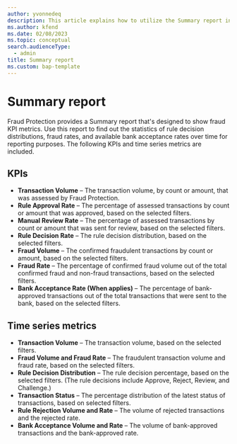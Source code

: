 ```yaml
---
author: yvonnedeq
description: This article explains how to utilize the Summary report in Microsoft Dynamics 365 Fraud Protection.
ms.author: kfend
ms.date: 02/08/2023
ms.topic: conceptual
search.audienceType:
  - admin
title: Summary report
ms.custom: bap-template
---
```


# Summary report

Fraud Protection provides a Summary report that's designed to show fraud KPI metrics. Use this report to find out the statistics of rule decision distributions, fraud rates, and available bank acceptance rates over time for reporting purposes. The following KPIs and time series metrics are included.

## KPIs
- **Transaction Volume** – The transaction volume, by count or amount, that was assessed by Fraud Protection.
- **Rule Approval Rate** – The percentage of assessed transactions by count or amount that was approved, based on the selected filters.
- **Manual Review Rate** – The percentage of assessed transactions by count or amount that was sent for review, based on the selected filters.
- **Rule Decision Rate** – The rule decision distribution, based on the selected filters.
- **Fraud Volume** – The confirmed fraudulent transactions by count or amount, based on the selected filters.
- **Fraud Rate** – The percentage of confirmed fraud volume out of the total confirmed fraud and non-fraud transactions, based on the selected filters.
- **Bank Acceptance Rate (When applies)** – The percentage of bank-approved transactions out of the total transactions that were sent to the bank, based on the selected filters.

## Time series metrics
- **Transaction Volume** – The transaction volume, based on the selected filters.
- **Fraud Volume and Fraud Rate** – The fraudulent transaction volume and fraud rate, based on the selected filters.
- **Rule Decision Distribution** – The rule decision percentage, based on the selected filters. (The rule decisions include Approve, Reject, Review, and Challenge.)
- **Transaction Status** – The percentage distribution of the latest status of transactions, based on selected filters.
- **Rule Rejection Volume and Rate** – The volume of rejected transactions and the rejected rate.
- **Bank Acceptance Volume and Rate** – The volume of bank-approved transactions and the bank-approved rate.
